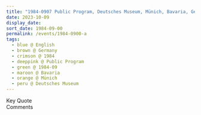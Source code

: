 ```yaml
---
title: "1984-0907 Public Program, Deutsches Museum, Münich, Bavaria, Germany"
date: 2023-10-09
display_date: 
sort_date: 1984-09-00
permalink: /events/1984-0900-a
tags:
  - blue @ English
  - brown @ Germany
  - crimson @ 1984
  - deeppink @ Public Program
  - green @ 1984-09
  - maroon @ Bavaria
  - orange @ Münich
  - peru @ Deutsches Museum
---
```


<wave-list>
  <list-title color="green" width="75">Key Quote</list-title>
  <list-item color="BlanchedAlmond"  width="200"></list-item>
  <list-item color="Lavender"></list-item>
  <list-item color="BlanchedAlmond"></list-item>
</wave-list>

<br>

<wave-list>
  <list-title color="green" width="75">Comments</list-title>
  <list-item color="BlanchedAlmond"  width="200"></list-item>
  <list-item color="Lavender"></list-item>
  <list-item color="BlanchedAlmond"></list-item>
</wave-list>